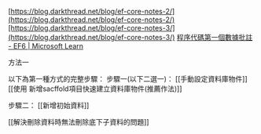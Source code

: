 
[https://blog.darkthread.net/blog/ef-core-notes-2/](https://blog.darkthread.net/blog/ef-core-notes-2/)[https://blog.darkthread.net/blog/ef-core-notes-3/](https://blog.darkthread.net/blog/ef-core-notes-3/)
[程序代碼第一個數據批註 - EF6 | Microsoft Learn](https://learn.microsoft.com/zh-tw/ef/ef6/modeling/code-first/data-annotations)

方法一

以下為第一種方式的完整步驟：
步驟一(以下二選一)：
[[手動設定資料庫物件]]
[[使用 新增sacffold項目快速建立資料庫物件(推薦作法)]]

步驟二：
[[新增初始資料]]


[[解決刪除資料時無法刪除底下子資料的問題]]